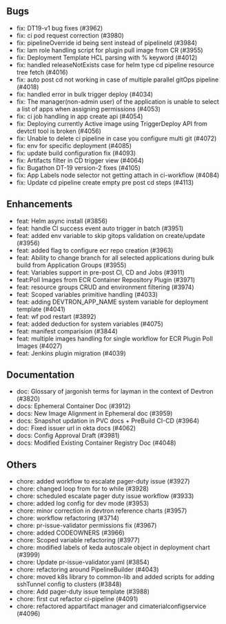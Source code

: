 ## Bugs
- fix: DT19-v1 bug fixes (#3962)
- fix: ci pod request correction (#3980)
- fix: pipelineOverride id being sent instead of pipelineId (#3984)
- fix: Iam role handling script for plugin pull image from CR (#3955)
- fix: Deployment Template HCL parsing with % keyword (#4012)
- fix: handled releaseNotExists case for helm type cd pipeline resource tree fetch (#4016)
- fix: auto post cd not working in case of multiple parallel gitOps pipeline (#4018)
- fix: handled error in bulk trigger deploy (#4034)
- fix: The manager(non-admin user) of the application is unable to select a list of apps when assigning permissions (#4053)
- fix: ci job handling in app create api (#4054)
- fix: Deploying currently Active image using TriggerDeploy API from devtctl tool is broken (#4056)
- fix: Unable to delete ci pipeline in case you configure multi git (#4072)
- fix: env for specific deployment (#4085)
- fix: update build configuration fix (#4093)
- fix: Artifacts filter in CD trigger view (#4064)
- fix: Bugathon DT-19 version-2 fixes (#4105)
- fix: App Labels node selector not getting attach in ci-workflow (#4084)
- fix: Update cd pipeline create empty pre post cd steps (#4113)
## Enhancements
- feat: Helm async install (#3856)
- feat: handle CI success event auto trigger in batch (#3951)
- feat: added env variable to skip gitops validation on create/update (#3956)
- feat: added flag to configure ecr repo creation (#3963)
- feat: Ability to change branch for all selected applications during bulk build from Application Groups (#3955)
- feat: Variables support in pre-post CI, CD and Jobs (#3911)
- feat:Poll Images from ECR Container Repository Plugin (#3971)
- feat: resource groups CRUD and environment filtering (#3974)
- feat: Scoped variables primitive handling (#4033)
- feat: adding DEVTRON_APP_NAME system variable for deployment template (#4041)
- feat: wf pod restart (#3892)
- feat: added deduction for system variables (#4075)
- feat: manifest comparision (#3844)
- feat: multiple images handling for single workflow for ECR Plugin Poll Images (#4027)
- feat: Jenkins plugin migration (#4039)
## Documentation
- doc: Glossary of jargonish terms for layman in the context of Devtron (#3820)
- docs: Ephemeral Container Doc (#3912)
- docs: New Image Alignment in Ephemeral doc (#3959)
- docs: Snapshot updation in PVC docs + PreBuild CI-CD (#3964)
- doc: Fixed issuer url in okta docs (#4062)
- docs: Config Approval Draft (#3981)
- docs: Modified Existing Container Registry Doc (#4048)
## Others
- chore: added workflow to escalate pager-duty issue (#3927)
- chore: changed loop from for to while (#3928)
- chore: scheduled escalate pager duty issue workflow (#3933)
- chore: added log config for dev mode (#3953)
- chore: minor correction in devtron reference charts (#3957)
- chore: workflow refactoring (#3714)
- chore: pr-issue-validator permissions fix (#3967)
- chore: added CODEOWNERS (#3966)
- chore: Scoped variable refactoring (#3977)
- chore: modified labels of keda autoscale object in deployment chart (#3999)
- chore: Update pr-issue-validator.yaml (#3854)
- chore: refactoring around PipelineBuilder (#4043)
- chore: moved k8s library to common-lib and added scripts for adding sshTunnel config to clusters (#3848)
- chore: Add pager-duty issue template (#3988)
- chore: first cut refactor ci-pipeline (#4091)
- chore: refactored appartifact manager and cimaterialconfigservice (#4096)
